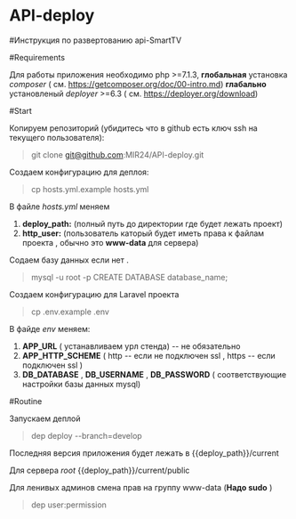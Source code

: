 # API-deploy

#Инструкция по развертованию api-SmartTV

#Requirements

Для работы приложения  необходимо php >=7.1.3, **глобальная** установка *composer* ( см. https://getcomposer.org/doc/00-intro.md)
**глабально** установленый   *deployer* >=6.3 ( см.  https://deployer.org/download)


#Start

Копируем репозиторий (убидитесь что в github есть ключ ssh на текущего пользователя):

>git clone git@github.com:MIR24/API-deploy.git

Создаем конфигурацию для деплоя:

> cp hosts.yml.example  hosts.yml

В файле *hosts.yml* меняем 
1. **deploy_path:** (полный путь до директории где будет лежать проект)
2. **http_user:**  (пользователь каторый будет иметь права к файлам проекта , обычно это **www-data** для сервера)

Содаем базу данных если нет .
> mysql -u root -p
> CREATE DATABASE database_name;

Создаем конфигурацию для Laravel проекта

> cp .env.example .env

В файде *env* меняем:

1. **APP_URL** ( устанавливаем урл стенда) -- не обязательно
2. **APP_HTTP_SCHEME** ( http -- если не подключен ssl , https -- если подключен ssl )
3. **DB_DATABASE** , **DB_USERNAME** , **DB_PASSWORD** ( соответствующие настройки базы данных mysql)


#Routine

Запускаем деплой

>dep deploy --branch=develop

Последняя версия приложения будет лежать в {{deploy_path}}/current

Для сервера *root* {{deploy_path}}/current/public

Для ленивых админов смена прав на группу www-data (**Надо sudo** )
>dep user:permission